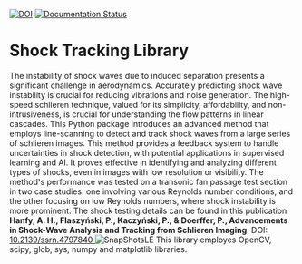 [![DOI](https://zenodo.org/badge/711672788.svg)](https://zenodo.org/doi/10.5281/zenodo.11197727) [![Documentation Status](https://readthedocs.org/projects/shocktrackinglibrary/badge/?version=latest)](https://shocktrackinglibrary.readthedocs.io/en/latest/?badge=latest)


# Shock Tracking Library
The instability of shock waves due to induced separation presents a significant challenge in aerodynamics. Accurately predicting shock wave instability is crucial for reducing vibrations and noise generation. The high-speed schlieren technique, valued for its simplicity, affordability, and non-intrusiveness, is crucial for understanding the flow patterns in linear cascades. This Python package introduces an advanced method that employs line-scanning to detect and track shock waves from a large series of schlieren images. This method provides a feedback system to handle uncertainties in shock detection, with potential applications in supervised learning and AI. It proves effective in identifying and analyzing different types of shocks, even in images with low resolution or visibility. The method's performance was tested on a transonic fan passage test section in two case studies: one involving various Reynolds number conditions, and the other focusing on low Reynolds numbers, where shock instability is more prominent. The shock testing details can be found in this publication **Hanfy, A. H., Flaszyński, P., Kaczyński, P., & Doerffer, P., Advancements in Shock-Wave Analysis and Tracking from Schlieren Imaging**. DOI: [10.2139/ssrn.4797840 ](https://dx.doi.org/10.2139/ssrn.4797840)
![SnapShotsLE](https://github.com/EngAhmedHady/ShockTrackingLibrary/assets/49737863/875e0b51-e5dd-4c3e-8716-c2a92d39ce3b) This library employes OpenCV, scipy, glob, sys, numpy and matplotlib libraries.

